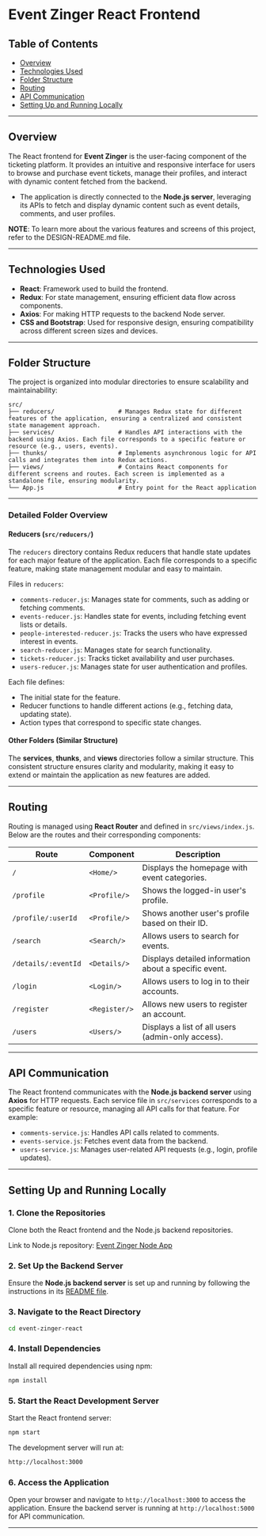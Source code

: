 # Event Zinger React Frontend

## Table of Contents
- [Overview](#overview)
- [Technologies Used](#technologies-used)
- [Folder Structure](#folder-structure)
- [Routing](#routing)
- [API Communication](#api-communication)
- [Setting Up and Running Locally](#setting-up-and-running-locally)

---

## Overview
The React frontend for **Event Zinger** is the user-facing component of the ticketing platform. It provides an intuitive and responsive interface for users to browse and purchase event tickets, manage their profiles, and interact with dynamic content fetched from the backend.

- The application is directly connected to the **Node.js server**, leveraging its APIs to fetch and display dynamic content such as event details, comments, and user profiles.

**NOTE**: To learn more about the various features and screens of this project, refer to the DESIGN-README.md file.

---

## Technologies Used
- **React**: Framework used to build the frontend.
- **Redux**: For state management, ensuring efficient data flow across components.
- **Axios**: For making HTTP requests to the backend Node server.
- **CSS and Bootstrap**: Used for responsive design, ensuring compatibility across different screen sizes and devices.

---

## Folder Structure

The project is organized into modular directories to ensure scalability and maintainability:

```
src/
├── reducers/                  # Manages Redux state for different features of the application, ensuring a centralized and consistent state management approach.
├── services/                  # Handles API interactions with the backend using Axios. Each file corresponds to a specific feature or resource (e.g., users, events).
├── thunks/                    # Implements asynchronous logic for API calls and integrates them into Redux actions.
├── views/                     # Contains React components for different screens and routes. Each screen is implemented as a standalone file, ensuring modularity.
└── App.js                     # Entry point for the React application
```
---

### Detailed Folder Overview

#### **Reducers (`src/reducers/`)**
The `reducers` directory contains Redux reducers that handle state updates for each major feature of the application. Each file corresponds to a specific feature, making state management modular and easy to maintain.

Files in `reducers`:
- `comments-reducer.js`: Manages state for comments, such as adding or fetching comments.
- `events-reducer.js`: Handles state for events, including fetching event lists or details.
- `people-interested-reducer.js`: Tracks the users who have expressed interest in events.
- `search-reducer.js`: Manages state for search functionality.
- `tickets-reducer.js`: Tracks ticket availability and user purchases.
- `users-reducer.js`: Manages state for user authentication and profiles.

Each file defines:
- The initial state for the feature.
- Reducer functions to handle different actions (e.g., fetching data, updating state).
- Action types that correspond to specific state changes.

#### Other Folders (Similar Structure)
The **services**, **thunks**, and **views** directories follow a similar structure. This consistent structure ensures clarity and modularity, making it easy to extend or maintain the application as new features are added.

---
## Routing
Routing is managed using **React Router** and defined in `src/views/index.js`. Below are the routes and their corresponding components:

| **Route**            | **Component**        | **Description**                                                                 |
|-----------------------|----------------------|---------------------------------------------------------------------------------|
| `/`                  | `<Home/>`           | Displays the homepage with event categories.                                   |
| `/profile`           | `<Profile/>`        | Shows the logged-in user's profile.                                            |
| `/profile/:userId`   | `<Profile/>`        | Shows another user's profile based on their ID.                                |
| `/search`            | `<Search/>`         | Allows users to search for events.                                             |
| `/details/:eventId`  | `<Details/>`        | Displays detailed information about a specific event.                          |
| `/login`             | `<Login/>`          | Allows users to log in to their accounts.                                      |
| `/register`          | `<Register/>`       | Allows new users to register an account.                                       |
| `/users`             | `<Users/>`          | Displays a list of all users (admin-only access).                              |

---

## API Communication
The React frontend communicates with the **Node.js backend server** using **Axios** for HTTP requests. Each service file in `src/services` corresponds to a specific feature or resource, managing all API calls for that feature. For example:
- `comments-service.js`: Handles API calls related to comments.
- `events-service.js`: Fetches event data from the backend.
- `users-service.js`: Manages user-related API requests (e.g., login, profile updates).

---

## Setting Up and Running Locally

### 1. Clone the Repositories
Clone both the React frontend and the Node.js backend repositories.

Link to Node.js repository: [Event Zinger Node App](https://github.com/skotla1509/event-zinger-node-app)

### 2. Set Up the Backend Server
Ensure the **Node.js backend server** is set up and running by following the instructions in its [README file](https://github.com/skotla1509/event-zinger-node-app/blob/main/README.md).


### 3. Navigate to the React Directory
```bash
cd event-zinger-react
```

### 4. Install Dependencies
Install all required dependencies using npm:
```bash
npm install
```

### 5. Start the React Development Server
Start the React frontend server:
```bash
npm start
```

The development server will run at:
```bash
http://localhost:3000
```

### 6. Access the Application
Open your browser and navigate to `http://localhost:3000` to access the application. Ensure the backend server is running at `http://localhost:5000` for API communication.

---
